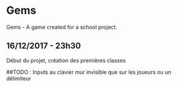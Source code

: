 # Gems
Gems - A game created for a school project.

## 16/12/2017 - 23h30
Début du projet, création des premières classes

##TODO :
Inputs au clavier
mur invisible que sur les joueurs ou un délimiteur 